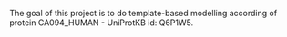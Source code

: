 The goal of this project is to do template-based modelling according of protein CA094_HUMAN - UniProtKB id: Q6P1W5.
